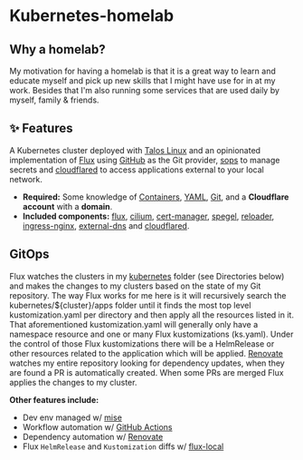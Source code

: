 # Kubernetes-homelab

## Why a homelab?
My motivation for having a homelab is that it is a great way to learn and educate myself and pick up new skills that I might have use for in at my work.
Besides that I'm also running some services that are used daily by myself, family & friends.

## ✨ Features

A Kubernetes cluster deployed with [Talos Linux](https://github.com/siderolabs/talos) and an opinionated implementation of [Flux](https://github.com/fluxcd/flux2) using [GitHub](https://github.com/) as the Git provider, [sops](https://github.com/getsops/sops) to manage secrets and [cloudflared](https://github.com/cloudflare/cloudflared) to access applications external to your local network.

- **Required:** Some knowledge of [Containers](https://opencontainers.org/), [YAML](https://noyaml.com/), [Git](https://git-scm.com/), and a **Cloudflare account** with a **domain**.
- **Included components:** [flux](https://github.com/fluxcd/flux2), [cilium](https://github.com/cilium/cilium), [cert-manager](https://github.com/cert-manager/cert-manager), [spegel](https://github.com/spegel-org/spegel), [reloader](https://github.com/stakater/Reloader), [ingress-nginx](https://github.com/kubernetes/ingress-nginx/), [external-dns](https://github.com/kubernetes-sigs/external-dns) and [cloudflared](https://github.com/cloudflare/cloudflared).

## GitOps

Flux watches the clusters in my [kubernetes](https://github.com/samuelbartels20/kubernetes-homelab/tree/main/kubernetes) folder (see Directories below) and makes the changes to my clusters based on the state of my Git repository.
The way Flux works for me here is it will recursively search the kubernetes/${cluster}/apps folder until it finds the most top level kustomization.yaml per directory and then apply all the resources listed in it. That aforementioned kustomization.yaml will generally only have a namespace resource and one or many Flux kustomizations (ks.yaml). Under the control of those Flux kustomizations there will be a HelmRelease or other resources related to the application which will be applied.
[Renovate](https://github.com/renovatebot/renovate) watches my entire repository looking for dependency updates, when they are found a PR is automatically created. When some PRs are merged Flux applies the changes to my cluster.

**Other features include:**

- Dev env managed w/ [mise](https://mise.jdx.dev/)
- Workflow automation w/ [GitHub Actions](https://github.com/features/actions)
- Dependency automation w/ [Renovate](https://www.mend.io/renovate)
- Flux `HelmRelease` and `Kustomization` diffs w/ [flux-local](https://github.com/allenporter/flux-local)
